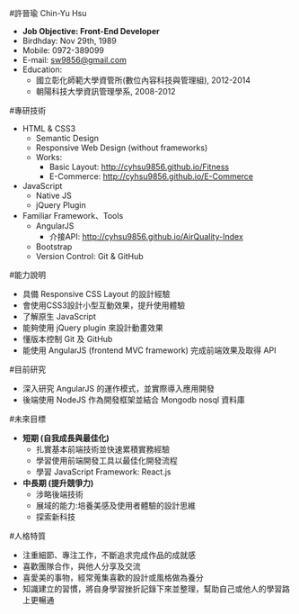 #許晉瑜 Chin-Yu Hsu

- **Job Objective: Front-End Developer**
- Birdhday: Nov 29th, 1989
- Mobile: 0972-389099
- E-mail: sw9856@gmail.com
- Education: 
	- 國立彰化師範大學資管所(數位內容科技與管理組), 2012-2014
	- 朝陽科技大學資訊管理學系, 2008-2012

 
#專研技術

- HTML & CSS3
    - Semantic Design
	- Responsive Web Design (without frameworks)
    - Works:
        + Basic Layout: http://cyhsu9856.github.io/Fitness
        + E-Commerce: http://cyhsu9856.github.io/E-Commerce
- JavaScript
    - Native JS
	- jQuery Plugin
- Familiar Framework、Tools
    - AngularJS
        + 介接API: http://cyhsu9856.github.io/AirQuality-Index
    - Bootstrap
	- Version Control: Git & GitHub


#能力說明

- 具備 Responsive CSS Layout 的設計經驗
- 會使用CSS3設計小型互動效果，提升使用體驗
- 了解原生 JavaScript
- 能夠使用 jQuery plugin 來設計動畫效果
- 懂版本控制 Git 及 GitHub
- 能使用 AngularJS (frontend MVC framework) 完成前端效果及取得 API


#目前研究

- 深入研究 AngularJS 的運作模式，並實際導入應用開發
- 後端使用 NodeJS 作為開發框架並結合 Mongodb nosql 資料庫


#未來目標

- **短期 (自我成長與最佳化)**
	- 扎實基本前端技術並快速累積實務經驗
	- 學習使用前端開發工具以最佳化開發流程
	- 學習 JavaScript Framework: React.js
- **中長期 (提升競爭力)**
	- 涉略後端技術
	- 展域的能力:培養美感及使用者體驗的設計思維
    - 探索新科技

#人格特質

- 注重細節、專注工作，不斷追求完成作品的成就感
- 喜歡團隊合作，與他人分享及交流
- 喜愛美的事物，經常蒐集喜歡的設計或風格做為養分
- 知識建立的習慣，將自身學習挫折記錄下來並整理，幫助自己或他人的學習路上更暢通





